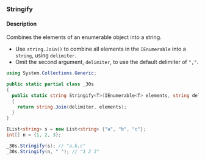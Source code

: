 ### Stringify

#### Description



Combines the elements of an enumerable object into a string.

- Use `string.Join()` to combine all elements in the `IEnumerable` into a `string`, using `delimiter`.
- Omit the second argument, `delimiter`, to use the default delimiter of `","`.

```csharp
using System.Collections.Generic;

public static partial class _30s 
{
  public static string Stringify<T>(IEnumerable<T> elements, string delimiter = ",") 
  {
    return string.Join(delimiter, elements);
  }
}
```

```csharp
IList<string> s = new List<string> {"a", "b", "c"};
int[] n = {1, 2, 3};

_30s.Stringify(s); // "a,b,c"
_30s.Stringify(n, " "); // "1 2 3"
```

